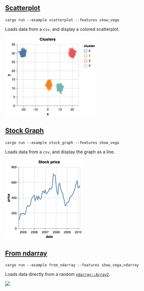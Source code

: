 ## [Scatterplot](https://github.com/davidB/vega_lite_3.rs/blob/master/examples/scatterplot.rs)

```
cargo run --example scatterplot --features show_vega
```

Loads data from a `csv`, and display a colored scatterplot.

<img src="https://raw.githubusercontent.com/davidB/vega_lite_3.rs/master/examples/res/screens/scatterplot.png">

## [Stock Graph](https://github.com/davidB/vega_lite_3.rs/blob/master/examples/stock_graph.rs)

```
cargo run --example stock_graph --features show_vega
```

Loads data from a `csv`, and display the graph as a line.

<img src="https://raw.githubusercontent.com/davidB/vega_lite_3.rs/master/examples/res/screens/stock_graph.png">

## [From ndarray](https://github.com/davidB/vega_lite_3.rs/blob/master/examples/from_ndarray.rs)

```
cargo run --example from_ndarray --features show_vega,ndarray
```

Loads data directly from a random [`ndarray::Array2`](https://docs.rs/ndarray/latest/ndarray/type.Array2.html).

<img src="https://raw.githubusercontent.com/davidB/vega_lite_3.rs/master/examples/res/screens/from_ndarray.png">
